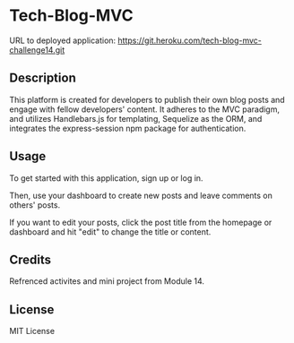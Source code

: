 # Tech-Blog-MVC

URL to deployed application: https://git.heroku.com/tech-blog-mvc-challenge14.git 

## Description

This platform is created for developers to publish their own blog posts and engage with fellow developers' content. It adheres to the MVC paradigm, and utilizes Handlebars.js for templating, Sequelize as the ORM, and integrates the express-session npm package for authentication.

## Usage

To get started with this application, sign up or log in. 

Then, use your dashboard to create new posts and leave comments on others' posts. 

If you want to edit your posts, click the post title from the homepage or dashboard and hit "edit" to change the title or content.

## Credits

Refrenced activites and mini project from Module 14.

## License

MIT License